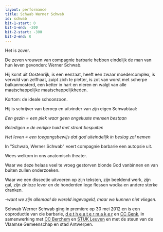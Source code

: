 ```yaml
---
layout: performance
title: Schwab Werner Schwab
id: schwab
bit-1-start: 0
bit-1-end: -200
bit-2-start: -300
bit-2-end: 0
---
```

<style>
  #main {
    background: #eb2427;
  }

  #content {
    color: #222;
  }

  #background-bit-1 {
    width: 100%;
    height: 1500px;
    position: absolute;
    background: url({{ site.baseurl }}/img/schwab-bit-1.png) no-repeat top right;
  }

  #background-bit-2 {
    width: 100%;
    height: 1500px;
    position: absolute;
    background: url({{ site.baseurl }}/img/schwab-bit-2.png) no-repeat top left;
  }

 /* #background-bit-3 {
    width: 100%;
    height: 667px;
    position: absolute;
    top: 100px;
    background: url({{ site.baseurl }}/img/undertwasser-wasserwasser-bit-3.png) no-repeat top right;
  }*/
</style>
Het is zover.

De zeven vrouwen van compagnie barbarie hebben eindelijk de man van hun leven gevonden: Werner Schwab.

Hij komt uit Oostenrijk, is een eenzaat, heeft een zwaar moedercomplex, is vervuld van zelfhaat, zuipt zich te pletter, is zot van worst met scherpe balkanmosterd, een ketter in hart en nieren en walgt van alle maatschappelijke maatschappelijkheden.

Kortom: de ideale schoonzoon.

Hij is schrijver van beroep en uitvinder van zijn eigen Schwabtaal:

_Een gezin = een plek waar geen ongekuste mensen bestaan_

_Beledigen = de eerlijke huid met stront bespuiten_

_Het leven = een toegangsbewijs dat god uiteindelijk in beslag zal nemen_

In "Schwab, Werner Schwab" voert compagnie barbarie een autopsie uit.

Wees welkom in ons anatomisch theater.

Waar we deze helaas veel te vroeg gestorven blonde God vanbinnen en van buiten zullen onderzoeken.

Waar we een dissectie uitvoeren op zijn teksten, zijn beeldend werk, zijn gal, zijn zinloze lever en de honderden lege flessen wodka en andere sterke dranken.

_-want we zijn allemaal de wereld ingevogeld, maar we kunnen niet vliegen._

Schwab Werner Schwab ging in première op 30 mei 2012 en is een coproductie van cie barbarie, <a href="http://www.detheatermaker.be/">d&nbsp;e&nbsp;t&nbsp;h&nbsp;e&nbsp;a&nbsp;t&nbsp;e&nbsp;r&nbsp;m&nbsp;a&nbsp;k&nbsp;e&nbsp;r</a> en <a href="http://www.c-minecultuurcentrum.be/">CC Genk</a>, in samenwerking met <a href="http://www.ccberchem.be/">CC Berchem</a> en <a href="http://www.stuk.be/">STUK Leuven</a> en met de steun van de Vlaamse Gemeenschap en stad Antwerpen.
